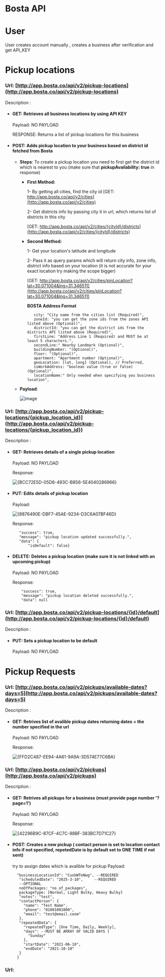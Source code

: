 # Bosta API
# User
User creates account manually , creates a business after verification and get API_KEY   
# Pickup locations
### Url:  [http://app.bosta.co/api/v2/pickup-locations](http://app.bosta.co/api/v2/pickup-locations)

Description :

 - #### GET:  Retrieves all business locations by using API KEY
	  Payload: NO PAYLOAD

   RESPONSE: Returns a list of pickup locations for this business   
  - #### POST: Adds pickup location to your business based on district id   fetched from Bosta
    - **Steps**:
        To create a pickup location you need to first get the district id which is nearest to you (make sure that  **pickupAvailability: true** in response)
      
        - **First Method:**
      
             1- By getting all cities, find the city id [GET: http://app.bosta.co/api/v2/cities](http://app.bosta.co/api/v2/cities)
      
             2- Get districts info by passing city it in url, which returns list of districts in this city
    
             [GET: http://app.bosta.co/api/v2/cities/{cityId}/districts](http://app.bosta.co/api/v2/cities/{cityId}/districts)
          
        - **Second Method:**
      
             1- Get your location's latitude and longitude
          
             2- Pass it as query params which will return city info, zone info, district info based on your location (it is not accurate for your exact location try making the scope bigger)
    
             [GET: http://app.bosta.co/api/v2/cities/pinLocation?lat=30.071004&lng=31.346511](http://app.bosta.co/api/v2/cities/pinLocation?lat=30.071004&lng=31.346511)
          
    		**BOSTA Address Format**

				 city: "City name from the cities list (Required)",
				 zoneId: "you can get the zone ids from the zones API listed above (Optional)",
				 districtId: "you can get the district ids from the districts API listed above (Required)",
				 firstLine: "Address Line 1 (Required) and MUST be at least 5 characters.",
				 secondLine:" Nearby Landmark (Optional)",
				 buildingNumber: "(Optional)",
				 floor: "(Optional)",
				 apartment: "Apartment number (Optional)",
				 geoLocation: [lat, long] (Optional), // Preferred,
				 isWorkAddress: "boolean value (true or false) (Optional)",
				 locationName:" Only needed when specifying you business location",
	 - **Payload**:
		
          ![image](https://github.com/user-attachments/assets/2e6beea6-6215-4293-9e38-d2f027769440)
      
### Url: [http://app.bosta.co/api/v2/pickup-locations/{pickup_location_id}](http://app.bosta.co/api/v2/pickup-locations/{pickup_location_id})

Description :
  - #### GET: Retrieves details of a single pickup location
      Payload: NO PAYLOAD


      Response:


       ![{BCC72E5D-05D6-493C-B856-5E4040286966}](https://github.com/user-attachments/assets/3999cba8-2800-4f8a-8e79-d7ab8e94bf9d)

 - #### PUT: Edits details of pickup location
      Payload:

    
      ![{8876490E-DBF7-45AE-9234-D3C6A07BF46D}](https://github.com/user-attachments/assets/62774604-8098-493e-bf44-f5a1675e4425)

     Response:
    
          "success": true,
          "message": "pickup location updated successfully.",
          "data": {
              "isDefault": false}

  - #### DELETE: Deletes a pickup location (make sure it is not linked with an upcoming pickup)
      Payload: NO PAYLOAD

      Response:

            "success": true,
            "message": "pickup location deleted successfully.",
            "data": null
### Url: [http://app.bosta.co/api/v2/pickup-locations/{id}/default](http://app.bosta.co/api/v2/pickup-locations/{id}/default)
Description :   
  - #### PUT: Sets a pickup location to be default
    Payload: NO PAYLOAD

# Pickup Requests
### Url: [http://app.bosta.co/api/v2/pickups/available-dates?days=5](http://app.bosta.co/api/v2/pickups/available-dates?days=5)
Description :   
  - #### GET: Retrives list of avalible pickup dates returning dates = the number specified in the url
    Payload: NO PAYLOAD

	Response:

	   ![{FFD2C487-EE94-4A61-9A9A-3D574E77C6BA}](https://github.com/user-attachments/assets/c1ac8bab-d668-4399-8f1c-74165105c6e5)


### Url: [http://app.bosta.co/api/v2/pickups](http://app.bosta.co/api/v2/pickups)
Description :   
  - #### GET: Retrives all pickups for a business (must provide page number '?page=1')
    Payload: NO PAYLOAD

	Response:

	![{42296B9C-87CF-4C7C-88BF-383BC7D71C27}](https://github.com/user-attachments/assets/8a0a6a88-089a-4daf-a183-df54ba410970)
 - #### POST: Creates a new pickup ( contact person is set to location contact info if not specified, repetedDate is by default set to ONE TIME if not sent)
   try to assign dates which is avalible for pickup 
    Payload:

      	 "businessLocationId": "CuxbWTeNwg", --REQUIRED
		  "scheduledDate": "2025-3-10",     --REQUIRED
          --OPTIONAL
          noOfPackages: "no_of_packages",
          packageType: [Normal, Light Bulky, Heavy Bulky]
		  "notes": "test",
		  "contactPerson": {
		    "name": "Test Name",
		    "phone": "01001001000",
		    "email": "test@email.coom"
		  },
          "repeatedData": { 
		    "repeatedType": [One Time, Daily, Weekly],
		    "days": --MUST BE ARRAY OF VALID DAYS [
		      "Sunday"
		    ],
		    "startDate": "2021-06-10",
		    "endDate": "2021-10-10"
		  }
         }
### Url:

 
